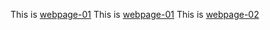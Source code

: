 This is [webpage-01](myhomepage-01/README.md)
This is [webpage-01](myhomepage-01/cv01.md)
This is [webpage-02](myhomepage-02/index.html)
